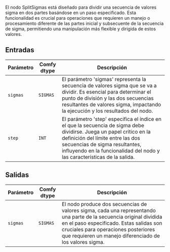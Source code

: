 
El nodo SplitSigmas está diseñado para dividir una secuencia de valores sigma en dos partes basándose en un paso especificado. Esta funcionalidad es crucial para operaciones que requieren un manejo o procesamiento diferente de las partes inicial y subsecuente de la secuencia de sigma, permitiendo una manipulación más flexible y dirigida de estos valores.

## Entradas

| Parámetro | Comfy dtype | Descripción |
|-----------|-------------|-------------|
| `sigmas`  | `SIGMAS`    | El parámetro 'sigmas' representa la secuencia de valores sigma que se va a dividir. Es esencial para determinar el punto de división y las dos secuencias resultantes de valores sigma, impactando la ejecución y los resultados del nodo. |
| `step`    | `INT`       | El parámetro 'step' especifica el índice en el que la secuencia de sigma debe dividirse. Juega un papel crítico en la definición del límite entre las dos secuencias de sigma resultantes, influyendo en la funcionalidad del nodo y las características de la salida. |

## Salidas

| Parámetro | Comfy dtype | Descripción |
|-----------|-------------|-------------|
| `sigmas`  | `SIGMAS`    | El nodo produce dos secuencias de valores sigma, cada una representando una parte de la secuencia original dividida en el paso especificado. Estas salidas son cruciales para operaciones posteriores que requieren un manejo diferenciado de los valores sigma. |
